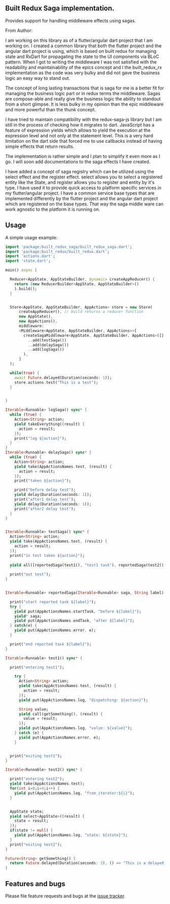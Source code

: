 ## Built Redux Saga implementation. 

Provides support for handling middleware effects using sagas. 

From Author:

I am working on this library as of a flutter/angular dart project that I am working on.
I created a common library that both the flutter project and the angular dart project is using, which
is based on built redux for managing state and RxDart for propagating the state to the UI components 
via BLoC pattern. When I got to writing the middleware I was not satisfied with the 
readability and maintainability of the epics concept and I the built_redux_rx implementation 
as the code was very bulky and did not gave the business logic an easy way to stand out.

The concept of long lasting transactions that is saga for me is a better fit for managing the
business logic part or in redux terms the middleware. Sagas are compose-able and really give the 
business logic the ability to standout from a short glimpse. It is less bulky in my opinion
than the epic middleware and more powerful than the thunk concept.

I have tried to maintain compatibility with the redux-saga-js library but I am still in the 
process of checking how it migrates to dart. JavaScript has a feature of expression yields which
allows to yield the execution at the expression level and not only at the statement level.
This is a very hard limitation on the dart side that forced me to use callbacks instead 
of having simple effects that return results.

The implementation is rather simple and I plan to simplify it even more as I go. 
I will soon add documentations to the saga effects I have created.

I have added a concept of saga registry which can be utilized using the select effect and the
register effect. select allows you to select a registered entity like the State, and register allows you to
register and entity by it's type. I have used it to provide quick access to platform specific 
services in my flutter/angular project. I have a common service base types that are implemented
differently by the flutter project and the angular dart project which are registered on the base types.
That way the saga middle ware can work agnostic to the platform it is running on.

## Usage

A simple usage example:

```dart
import 'package:built_redux_saga/built_redux_saga.dart';
import 'package:built_redux/built_redux.dart';
import 'actions.dart';
import 'state.dart';

main() async {

  Reducer<AppState, AppStateBuilder, dynamic> createAppReducer() {
    return (new ReducerBuilder<AppState, AppStateBuilder>()
    ).build();
  }


  Store<AppState, AppStateBuilder, AppActions> store = new Store(
      createAppReducer(), // build returns a reducer function
      new AppState(),
      new AppActions(),
      middleware:
      <Middleware<AppState, AppStateBuilder, AppActions>>[
        createSagaMiddleware<AppState, AppStateBuilder, AppActions>([]
          ..add(testSaga())
          ..add(delaySaga())
          ..add(logSaga())
        ),
      ]
  );

  while(true) {
    await Future.delayed(Duration(seconds: 1));
    store.actions.test("This is a test");
  }


}

Iterable<Runnable> logSaga() sync* {
  while (true) {
    Action<String> action;
    yield takeEverything((result) {
      action = result;
    });
    print("log ${action}");
  }
}
Iterable<Runnable> delaySaga() sync* {
  while (true) {
    Action<String> action;
    yield take(AppActionsNames.test, (result) {
      action = result;
    });
    print("taken ${action}");

    print("before delay test");
    yield delay(Duration(seconds: 1));
    print("after1 delay test");
    yield delay(Duration(seconds: 1));
    print("after2 delay test");
  }
}


Iterable<Runnable> testSaga() sync* {
  Action<String> action;
  yield take(AppActionsNames.test, (result) {
    action = result;
  });
  print("in test taken ${action}");
  
  yield all([reportedSaga(test1(), "test1 task"), reportedSaga(test2(), "test2 task")]);
  
  print("out test");
}


Iterable<Runnable> reportedSaga(Iterable<Runnable> saga, String label) sync* {

  print("start reported task ${label}");
  try {
    yield put(AppActionsNames.startTask, "before ${label}");
    yield* saga;
    yield put(AppActionsNames.endTask, "after ${label}");
  } catch(e) {
    yield put(AppActionsNames.error, e);
  }

  print("end reported task ${label}");
}

Iterable<Runnable> test1() sync* {

  print("entering test1");

    try {
      Action<String> action;
      yield take(AppActionsNames.test, (result) { 
        action = result;
      });
      yield put(AppActionsNames.log, "dispatching: ${action}");

      String value;
      yield call(getSomething(), (result) {
        value = result;
      });
      yield put(AppActionsNames.log, "value: ${value}");
    } catch (e) {
      yield put(AppActionsNames.error, e);
    }


  print("exiting test1");
}

Iterable<Runnable> test2() sync* {

  print("entering test2");
  yield take(AppActionsNames.test);
  for(int i=0;i<4;i++) {
    yield put(AppActionsNames.log, "from_iterator:${i}");
  }


  AppState state;
  yield select<AppState>((result) {
    state = result;
  });
  if(state != null) {
    yield put(AppActionsNames.log, "state: ${state}");
  }
  print("exiting test2");
}

Future<String> getSomething() {
  return Future.delayed(Duration(seconds: 2), () => "This is a delayed API response");
}
```

## Features and bugs

Please file feature requests and bugs at the [issue tracker][tracker].

[tracker]: https://github.com/guypeled76/built_redux_saga/issues
